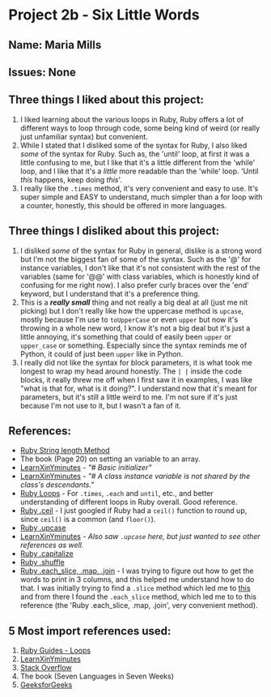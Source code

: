 # Project 2b - Six Little Words
## Name: Maria Mills
## Issues: None
## Three things I liked about this project:
1. I liked learning about the various loops in Ruby, Ruby offers a lot of different ways to loop through code, some being kind of weird (or really just unfamiliar syntax) but convenient.
2. While I stated that I disliked some of the syntax for Ruby, I also liked *some* of the syntax for Ruby. Such as, the 'until' loop, at first it was a little confusing to me, but I like that it's a little different from the 'while' loop, and I like that it's a *little* more readable than the 'while' loop. 'Until *this* happens, keep doing *this*'.
3. I really like the `.times` method, it's very convenient and easy to use. It's super simple and EASY to understand, much simpler than a for loop with a counter, honestly, this should be offered in more languages.

## Three things I disliked about this project:
1. I disliked *some* of the syntax for Ruby in general, dislike is a strong word but I'm not the biggest fan of some of the syntax. Such as the '@' for instance variables, I don't like that it's not consistent with the rest of the variables (same for '@@' with class variables, which is honestly kind of confusing for me right now). I also prefer curly braces over the 'end' keyword, but I understand that it's a preference thing.
2. This is a ***really small*** thing and not really a big deal at all (just me nit picking) but I don't really like how the uppercase method is `upcase`, mostly because I'm use to `toUpperCase` or even `upper` but now it's throwing in a whole new word, I know it's not a big deal but it's just a little annoying, it's something that could of easily been `upper` or `upper_case` or something. Especially since the syntax reminds me of Python, it could of just been `upper` like in Python. 
3. I really did not like the syntax for block parameters, it is what took me longest to wrap my head around honestly. The `| |` inside the code blocks, it really threw me off when I first saw it in examples, I was like "what is that for, what is it doing?". I understand now that it's meant for parameters, but it's still a little weird to me. I'm not sure if it's just because I'm not use to it, but I wasn't a fan of it.

## References:
- [Ruby String length Method](https://www.geeksforgeeks.org/ruby-string-length-method/)
- The book (Page 20) on setting an variable to an array.
- [LearnXinYminutes](https://learnxinyminutes.com/docs/ruby/) - *"# Basic initializer"*
- [LearnXinYminutes](https://learnxinyminutes.com/docs/ruby/) - *"# A class instance variable is not shared by the class's descendants."*
- [Ruby Loops](https://www.rubyguides.com/ruby-tutorial/loops/) - For `.times`, `.each` and `until`, etc., and better understanding of different loops in Ruby overall. Good reference.
- [Ruby .ceil](https://www.geeksforgeeks.org/ruby-numeric-ceil-function/) - I just googled if Ruby had a `ceil()` function to round up, since `ceil()` is a common (and `floor()`).
- [Ruby .upcase](https://stackoverflow.com/questions/1020568/how-to-convert-a-string-to-lower-or-upper-case-in-ruby)
- [LearnXinYminutes](https://learnxinyminutes.com/docs/ruby/) - *Also saw `.upcase` here, but just wanted to see other references as well.*
- [Ruby .capitalize](https://stackoverflow.com/questions/3724913/how-to-capitalize-the-first-letter-in-a-string-in-ruby)
- [Ruby .shuffle](https://stackoverflow.com/questions/1816378/how-to-randomly-sort-scramble-an-array-in-ruby)
- [Ruby .each_slice, .map, .join](https://stackoverflow.com/questions/28037505/ruby-each-slice-map-inject) - I was trying to figure out how to get the words to print in 3 columns, and this helped me understand how to do that. I was initially trying to find a `.slice` method which led me to [this](https://stackoverflow.com/questions/2699584/how-to-split-chunk-a-ruby-array-into-parts-of-x-elements) and from there I found the `.each_slice` method, which led me to to this reference (the 'Ruby .each_slice, .map, .join', very convenient method).

## 5 Most import references used:
1. [Ruby Guides - Loops](https://www.rubyguides.com/ruby-tutorial/loops/)
2. [LearnXinYminutes](https://learnxinyminutes.com/docs/ruby/)
3. [Stack Overflow](https://stackoverflow.com/)
4. The book (Seven Languages in Seven Weeks)
5. [GeeksforGeeks](https://www.geeksforgeeks.org/)

